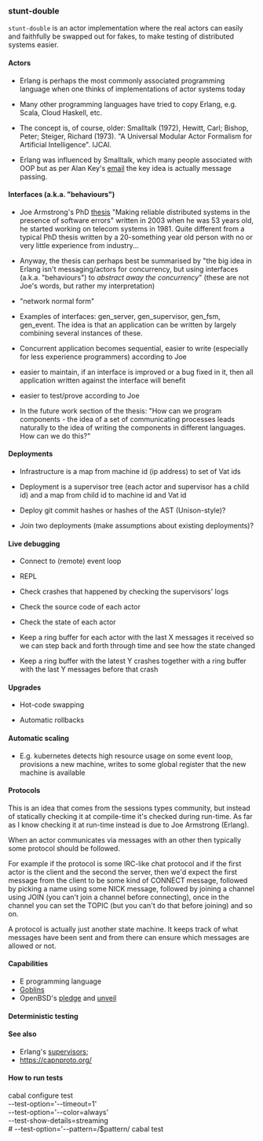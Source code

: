 ### stunt-double

`stunt-double` is an actor implementation where the real actors can easily and
faithfully be swapped out for fakes, to make testing of distributed systems
easier.

#### Actors

* Erlang is perhaps the most commonly associated programming language when one
  thinks of implementations of actor systems today

* Many other programming languages have tried to copy Erlang, e.g. Scala, Cloud
  Haskell, etc.

* The concept is, of course, older: Smalltalk (1972), Hewitt, Carl; Bishop,
  Peter; Steiger, Richard (1973). "A Universal Modular Actor Formalism for
  Artificial Intelligence". IJCAI.

* Erlang was influenced by Smalltalk, which many people associated with OOP but
  as per Alan Key's
  [email](http://lists.squeakfoundation.org/pipermail/squeak-dev/1998-October/017019.html)
  the key idea is actually message passing.

#### Interfaces (a.k.a. "behaviours")

* Joe Armstrong's PhD
  [thesis](https://erlang.org/download/armstrong_thesis_2003.pdf) "Making
  reliable distributed systems in the presence of software errors" written in
  2003 when he was 53 years old, he started working on telecom systems in 1981.
  Quite different from a typical PhD thesis written by a 20-something year old
  person with no or very little experience from industry...

* Anyway, the thesis can perhaps best be summarised by "the big idea in Erlang
  isn't messaging/actors for concurrency, but using interfaces (a.k.a.
  "behaviours") to *abstract away the concurrency*" (these are not Joe's words,
  but rather my interpretation)

* "network normal form"

* Examples of interfaces: gen_server, gen_supervisor, gen_fsm, gen_event. The
  idea is that an application can be written by largely combining several
  instances of these.

* Concurrent application becomes sequential, easier to write (especially for
  less experience programmers) according to Joe

* easier to maintain, if an interface is improved or a bug fixed in it, then all
  application written against the interface will benefit

* easier to test/prove according to Joe

* In the future work section of the thesis: "How can we program components - the
  idea of a set of communicating processes leads naturally to the idea of
  writing the components in different languages. How can we do this?"

#### Deployments

* Infrastructure is a map from machine id (ip address) to set of Vat ids

* Deployment is a supervisor tree (each actor and supervisor has a child id) and
  a map from child id to machine id and Vat id

* Deploy git commit hashes or hashes of the AST (Unison-style)?

* Join two deployments (make assumptions about existing deployments)?

#### Live debugging

* Connect to (remote) event loop
* REPL
* Check crashes that happened by checking the supervisors' logs
* Check the source code of each actor
* Check the state of each actor

* Keep a ring buffer for each actor with the last X messages it received so we
  can step back and forth through time and see how the state changed

* Keep a ring buffer with the latest Y crashes together with a ring buffer with
  the last Y messages before that crash

#### Upgrades

* Hot-code swapping

* Automatic rollbacks

#### Automatic scaling

* E.g. kubernetes detects high resource usage on some event loop, provisions a new machine, writes to some global register that the new machine is available

#### Protocols

This is an idea that comes from the sessions types community, but instead of
statically checking it at compile-time it's checked during run-time. As far as I
know checking it at run-time instead is due to Joe Armstrong (Erlang).

When an actor communicates via messages with an other then typically some
protocol should be followed.

For example if the protocol is some IRC-like chat protocol and if the first
actor is the client and the second the server, then we'd expect the first
message from the client to be some kind of CONNECT message, followed by picking
a name using some NICK message, followed by joining a channel using JOIN (you
can't join a channel before connecting), once in the channel you can set the
TOPIC (but you can't do that before joining) and so on.

A protocol is actually just another state machine. It keeps track of what
messages have been sent and from there can ensure which messages are allowed or
not.

#### Capabilities

* E programming language
* [Goblins](https://spritelyproject.org/#goblins)
* OpenBSD's [pledge](https://man.openbsd.org/pledge.2) and
  [unveil](https://man.openbsd.org/unveil.2)

#### Deterministic testing

#### See also

* Erlang's [supervisors](https://erlang.org/doc/man/supervisor.html);
* https://capnproto.org/

#### How to run tests

cabal configure test \
    --test-option='--timeout=1' \
    --test-option='--color=always' \
    --test-show-details=streaming \
    # --test-option='--pattern=/$pattern/
cabal test
